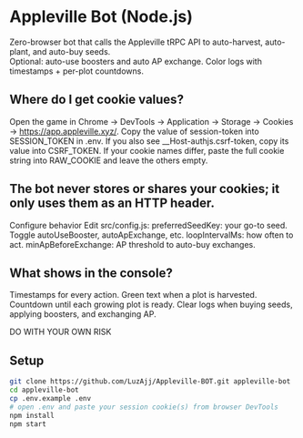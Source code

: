 
# Appleville Bot (Node.js)

Zero-browser bot that calls the Appleville tRPC API to auto-harvest, auto-plant, and auto-buy seeds.  
Optional: auto-use boosters and auto AP exchange. Color logs with timestamps + per-plot countdowns.

## Where do I get cookie values?
Open the game in Chrome → DevTools → Application → Storage → Cookies → https://app.appleville.xyz/.
Copy the value of session-token into SESSION_TOKEN in .env.
If you also see __Host-authjs.csrf-token, copy its value into CSRF_TOKEN.
If your cookie names differ, paste the full cookie string into RAW_COOKIE and leave the others empty.

## The bot never stores or shares your cookies; it only uses them as an HTTP header.
Configure behavior
Edit src/config.js:
preferredSeedKey: your go-to seed.
Toggle autoUseBooster, autoApExchange, etc.
loopIntervalMs: how often to act.
minApBeforeExchange: AP threshold to auto-buy exchanges.

## What shows in the console?
Timestamps for every action.
Green text when a plot is harvested.
Countdown until each growing plot is ready.
Clear logs when buying seeds, applying boosters, and exchanging AP.

DO WITH YOUR OWN RISK

## Setup

```bash
git clone https://github.com/LuzAjj/Appleville-BOT.git appleville-bot
cd appleville-bot
cp .env.example .env
# open .env and paste your session cookie(s) from browser DevTools
npm install
npm start
